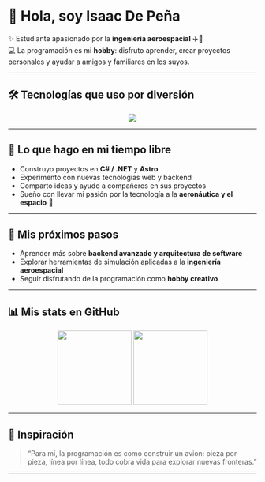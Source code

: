 # 👋 Hola, soy Isaac De Peña  

✨ Estudiante apasionado por la **ingeniería aeroespacial** ✈️🚀  
💻 La programación es mi **hobby**: disfruto aprender, crear proyectos personales y ayudar a amigos y familiares en los suyos.  

---

## 🛠️ Tecnologías que uso por diversión

<p align="center">
  <img src="https://skillicons.dev/icons?i=cs,dotnet,js,ts,astro,tailwind,postgres,git,linux" />
</p>

---

## 🚀 Lo que hago en mi tiempo libre
- Construyo proyectos en **C# / .NET** y **Astro**  
- Experimento con nuevas tecnologías web y backend  
- Comparto ideas y ayudo a compañeros en sus proyectos  
- Sueño con llevar mi pasión por la tecnología a la **aeronáutica y el espacio** 🌌  

---

## 🌱 Mis próximos pasos
- Aprender más sobre **backend avanzado y arquitectura de software**  
- Explorar herramientas de simulación aplicadas a la **ingeniería aeroespacial**  
- Seguir disfrutando de la programación como **hobby creativo**  

---

## 📊 Mis stats en GitHub

<p align="center">
  <img src="https://github-readme-stats.vercel.app/api?username=Theneillsaaco&show_icons=true&theme=tokyonight" height="150"/>
  <img src="https://github-readme-stats.vercel.app/api/top-langs/?username=Theneillsaaco&layout=compact&theme=tokyonight" height="150"/>
</p>

---

## 🌌 Inspiración  
> “Para mí, la programación es como construir un avion: pieza por pieza, línea por línea, todo cobra vida para explorar nuevas fronteras.”

---
